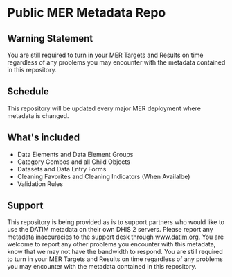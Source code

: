 # Public MER Metadata Repo

## Warning Statement

You are still required to turn in your MER Targets and Results on time regardless of any problems you may encounter with the metadata contained in this repository.

## Schedule

This repository will be updated every major MER deployment where metadata is changed.

## What's included

- Data Elements and Data Element Groups
- Category Combos and all Child Objects
- Datasets and Data Entry Forms
- Cleaning Favorites and Cleaning Indicators (When Availalbe)
- Validation Rules

## Support

This repository is being provided as is to support partners who would like to use the DATIM metadata on their own DHIS 2 servers. Please report any metadata inaccuracies to the support desk through www.datim.org. You are welcome to report any other problems you encounter with this metadata, know that we may not have the bandwidth to respond. You are still required to turn in your MER Targets and Results on time regardless of any problems you may encounter with the metadata contained in this repository.

